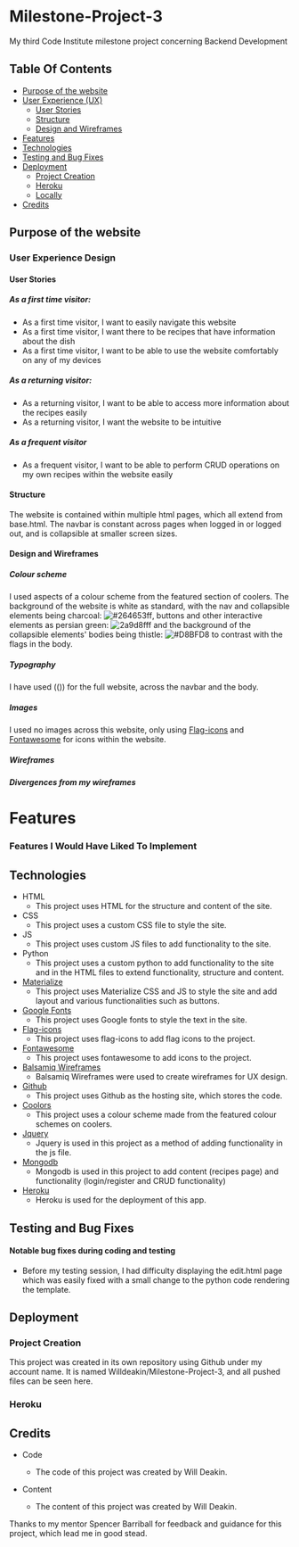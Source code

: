 # Milestone-Project-3
My third Code Institute milestone project concerning  Backend Development

## Table Of Contents
* [Purpose of the website](#purpose-of-the-website)
* [User Experience (UX)](#user-experience-design)
    * [User Stories](#user-stories)
    * [Structure](#structure)
    * [Design and Wireframes](#design-and-wireframes)
* [Features](#features)
* [Technologies](#technologies)
* [Testing and Bug Fixes](#testing-and-bug-fixes)
* [Deployment](#deployment)
    * [Project Creation](#project-creation)
    * [Heroku](#using-heroku)
    * [Locally](#run-locally)
* [Credits](#credits)

## Purpose of the website

### User Experience Design
#### User Stories

##### As a first time visitor:
- As a first time visitor, I want to easily navigate this website
- As a first time visitor, I want there to be recipes that have information about the dish
- As a first time visitor, I want to be able to use the website comfortably on any of my devices
##### As a returning visitor:
- As a returning visitor, I want to be able to access more information about the recipes easily
- As a returning visitor, I want the website to be intuitive 
##### As a frequent visitor
- As a frequent visitor, I want to be able to perform CRUD operations on my own recipes within the website easily
#### Structure
The website is contained within multiple html pages, which all extend from base.html. The navbar is constant across pages when logged in or logged out, and is collapsible at smaller screen sizes. 



#### Design and Wireframes

##### Colour scheme
I used aspects of a colour scheme from the featured section of coolers. The background of the website is white as standard, with the nav and collapsible elements being charcoal: ![#264653ff](https://placehold.it/15/f7ff58ff/000000?text=+), buttons and other interactive elements as persian green: ![2a9d8fff](https://placehold.it/15/f7ff58ff/000000?text=+) and the background of the collapsible elements' bodies being thistle: ![#D8BFD8](https://placehold.it/15/f7ff58ff/000000?text=+) to contrast with the flags in the body.

##### Typography
I have used (()) for the full website, across the navbar and the body.

##### Images
I used no images across this website, only using [Flag-icons](https://flagicons.lipis.dev/) and [Fontawesome](https://fontawesome.com/) for icons within the website.

##### Wireframes

##### Divergences from my wireframes

# Features

### Features I Would Have Liked To Implement

## Technologies
* HTML
    * This project uses HTML for the structure and content of the site.
* CSS
    * This project uses a custom CSS file to style the site.
* JS
    * This project uses custom JS files to add functionality to the site.
* Python
    * This project uses a custom python to add functionality to the site and in the HTML files to extend functionality, structure and content.
* [Materialize](https://materializecss.com/)
    * This project uses Materialize CSS and JS to style the site and add layout and various functionalities such as buttons.
* [Google Fonts](https://fonts.google.com/)
    * This project uses Google fonts to style the text in the site.
* [Flag-icons](https://flagicons.lipis.dev/)
    * This project uses flag-icons to add flag icons to the project.
* [Fontawesome](https://fontawesome.com/)
    * This project uses fontawesome to add icons to the project.
* [Balsamiq Wireframes](https://balsamiq.com/wireframes/?gclid=CjwKCAiA9bmABhBbEiwASb35Vz5eNriDRNqnP0yfLYeqI0aYF9r5Qf45QNEoXootlZ-VmwSloDl8rRoCdbcQAvD_BwE)
    * Balsamiq Wireframes were used to create wireframes for UX design.
* [Github](https://github.com/)
    * This project uses Github as the hosting site, which stores the code.
* [Coolors](https://coolors.co/)
    * This project uses a colour scheme made from the featured colour schemes on coolers.
* [Jquery](https://jquery.com/)
    * Jquery is used in this project as a method of adding functionality in the js file.
* [Mongodb](https://www.mongodb.com/)
    * Mongodb is used in this project to add content (recipes page) and functionality (login/register and CRUD functionality)
* [Heroku](https://www.heroku.com)
    * Heroku is used for the deployment of this app.

## Testing and Bug Fixes

#### Notable bug fixes during coding and testing
- Before my testing session, I had difficulty displaying the edit.html page which was easily fixed with a small change to the python code rendering the template.

## Deployment

### Project Creation
This project was created in its own repository using Github under my account name. It is named Willdeakin/Milestone-Project-3, and all pushed files can be seen here.

### Heroku


## Credits
- Code
    - The code of this project was created by Will Deakin.

- Content
    - The content of this project was created by Will Deakin.


Thanks to my mentor Spencer Barriball for feedback and guidance for this project, which lead me in good stead.